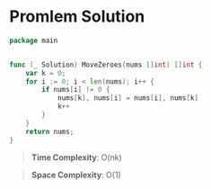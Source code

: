 # Promlem Solution

```go
package main


func (_ Solution) MoveZeroes(nums []int) []int {
    var k = 0;
    for i := 0; i < len(nums); i++ {
        if nums[i] != 0 {
            nums[k], nums[i] = nums[i], nums[k]
            k++
        }
    }
    return nums;
}
```

> **Time Complexity**: O(nk)
> 

> **Space Complexity**: O(1)
>